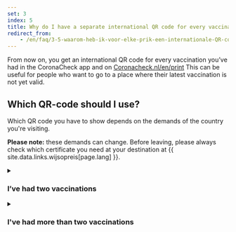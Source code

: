 ```yaml
---
set: 3
index: 5
title: Why do I have a separate international QR code for every vaccination I've had? And which one should I use?
redirect_from:
    - /en/faq/3-5-waarom-heb-ik-voor-elke-prik-een-internationale-QR-code/
---
```

From now on, you get an international QR code for every vaccination you’ve had in the CoronaCheck app and on [Coronacheck.nl/en/print](/en/print/) This can be useful for people who want to go to a place where their latest vaccination is not yet valid.

## Which QR-code should I use?

Which QR code you have to show depends on the demands of the country you're visiting. 

**Please note:** these demands can change. Before leaving, please always check which certificate you need at your destination at {{ site.data.links.wijsopreis[page.lang] }}.

<details class="details">
<summary><h3>I’ve had two vaccinations</h3></summary>
<div markdown="1">
At this time, most countries will require the QR code of your second vaccination dose (2/2).
</div>
</details>

<details class="details">
<summary><h3>I've had more than two vaccinations</h3></summary>
<div markdown="1">

QR codes of extra vaccinations aren't widely accepted yet. At this time, most countries will require the QR code of your second vaccination dose (2/2).
</div>
</details>

